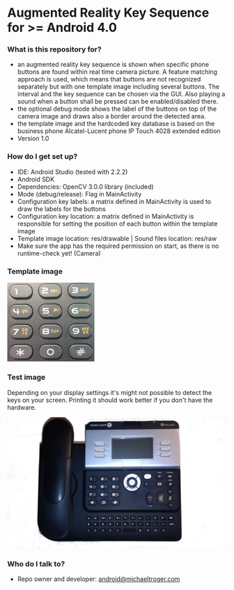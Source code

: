# Augmented Reality Key Sequence for >= Android 4.0 #

### What is this repository for? ###
* an augmented reality key sequence is shown when specific phone buttons are found within real time camera picture. A feature matching approach is used, which means that buttons are not recognized separately but with one template image including several buttons. The interval and the key sequence can be chosen via the GUI. Also playing a sound when a button shall be pressed can be enabled/disabled there.
* the optional debug mode shows the label of the buttons on top of the camera image and draws also a border around the detected area.
* the template image and the hardcoded key database is based on the business phone Alcatel-Lucent phone IP Touch 4028 extended edition  
* Version 1.0

### How do I get set up? ###
* IDE: Android Studio (tested with 2.2.2)
* Android SDK
* Dependencies: OpenCV 3.0.0 library (included)
* Mode (debug/release): Flag in MainActivity
* Configuration key labels: a matrix defined in MainActivity is used to draw the labels for the buttons
* Configuration key location: a matrix defined in MainActivity is responsible for setting the position of each button within the template image
* Template image location: res/drawable | Sound files location: res/raw
* Make sure the app has the required permission on start, as there is no runtime-check yet! (Camera)

### Template image ###
<img src="/app/src/main/res/drawable/phone.jpg" alt="" width="200" />

### Test image ###
Depending on your display settings it's might not possible to detect the keys on your screen. Printing it should work better if you don't have the hardware.

<img src="/testimages/alcatel4028.jpg" alt=""/>

### Who do I talk to? ###
* Repo owner and developer: android@michaeltroger.com
